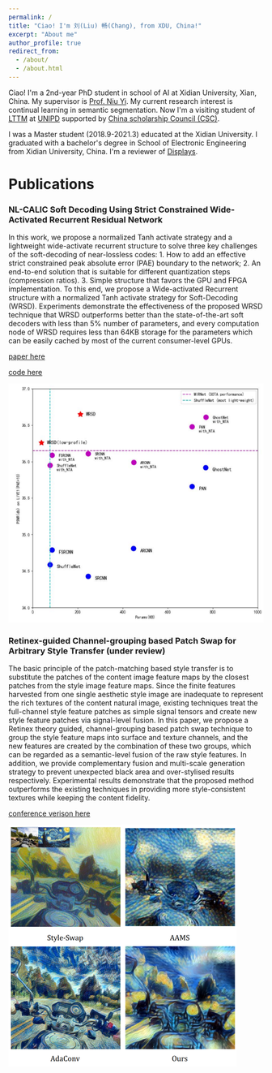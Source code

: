 ```yaml
---
permalink: /
title: "Ciao! I'm 刘(Liu) 畅(Chang), from XDU, China!"
excerpt: "About me"
author_profile: true
redirect_from: 
  - /about/
  - /about.html
---
```


Ciao! I'm a 2nd-year PhD student in school of AI at Xidian University, Xian, China. My supervisor is [Prof. Niu Yi](https://web.xidian.edu.cn/niuyi/index.html). My current research interest is continual learning in semantic segmentation. Now I'm a visiting student of [LTTM](https://web.xidian.edu.cn/niuyi/index.html) at [UNIPD](https://www.unipd.it/) supported by [China scholarship Council (CSC)](https://www.chinesescholarshipcouncil.com/). 

I was a Master student (2018.9-2021.3) educated at the Xidian University. I graduated with a bachelor's degree in School of Electronic Engineering from Xidian University, China. I'm a reviewer of [Displays](https://www.sciencedirect.com/journal/displays).


Publications
======
### NL-CALIC Soft Decoding Using Strict Constrained Wide-Activated Recurrent Residual Network
In this work, we propose a normalized Tanh activate strategy and a lightweight wide-activate recurrent structure to solve three key challenges of the soft-decoding of near-lossless codes: 1. How to add an effective strict constrained peak absolute error (PAE) boundary to the network; 2. An end-to-end solution that is suitable for different quantization steps (compression ratios). 3. Simple structure that favors the GPU and FPGA implementation. To this end, we propose a Wide-activated Recurrent structure with a normalized Tanh activate strategy for Soft-Decoding (WRSD). Experiments demonstrate the effectiveness of the proposed WRSD technique that WRSD outperforms better than the state-of-the-art soft decoders with less than 5% number of parameters, and every computation node of WRSD requires less than 64KB storage for the parameters which can be easily cached by most of the current consumer-level GPUs.

[paper here](https://ieeexplore.ieee.org/abstract/document/9662665)

[code here](https://github.com/dota-109/WRSD)

![images](/images/papers/WRSD/wrsd1.png)

### Retinex-guided Channel-grouping based Patch Swap for Arbitrary Style Transfer (under review)
The basic principle of the patch-matching based style transfer is to substitute the patches of the content image feature maps by the closest patches from the style image feature maps. Since the finite features harvested from one single aesthetic style image are inadequate to represent the rich textures of the content natural image, existing techniques treat the full-channel style feature patches as simple signal tensors and create new
style feature patches via signal-level fusion. In this paper, we propose a Retinex theory guided, channel-grouping based patch swap technique to group the style feature maps into surface and texture channels, and the new features are created by the combination of these two groups, which can be regarded as a semantic-level fusion of the raw style features. In addition, we
provide complementary fusion and multi-scale generation strategy to prevent unexpected black area and over-stylised results respectively. Experimental results demonstrate that the proposed method outperforms the existing techniques in providing more style-consistent textures while keeping the content fidelity.

[conference verison here](https://ieeexplore.ieee.org/abstract/document/9190962)

![images](/images/papers/ST/style_transfer.png)